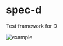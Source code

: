 spec-d
======

Test framework for D

![example](https://raw.github.com/wiki/Saneyan/spec-d/specdsample.png)
